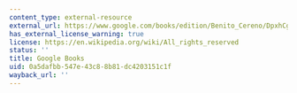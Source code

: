 ```yaml
---
content_type: external-resource
external_url: https://www.google.com/books/edition/Benito_Cereno/DpxhCgAAQBAJ?hl=en&gbpv=0
has_external_license_warning: true
license: https://en.wikipedia.org/wiki/All_rights_reserved
status: ''
title: Google Books
uid: 0a5dafbb-547e-43c8-8b81-dc4203151c1f
wayback_url: ''
---
```

